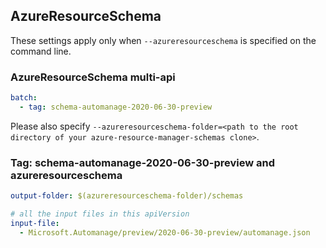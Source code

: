 ## AzureResourceSchema

These settings apply only when `--azureresourceschema` is specified on the command line.

### AzureResourceSchema multi-api

``` yaml $(azureresourceschema) && $(multiapi)
batch:
  - tag: schema-automanage-2020-06-30-preview

```

Please also specify `--azureresourceschema-folder=<path to the root directory of your azure-resource-manager-schemas clone>`.

### Tag: schema-automanage-2020-06-30-preview and azureresourceschema

``` yaml $(tag) == 'schema-automanage-2020-06-30-preview' && $(azureresourceschema)
output-folder: $(azureresourceschema-folder)/schemas

# all the input files in this apiVersion
input-file:
  - Microsoft.Automanage/preview/2020-06-30-preview/automanage.json

```
